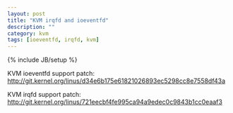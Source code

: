 ```yaml
---
layout: post
title: "KVM irqfd and ioeventfd"
description: ""
category: kvm
tags: [ioeventfd, irqfd, kvm]
---
```

{% include JB/setup %}

KVM ioeventfd support patch: <http://git.kernel.org/linus/d34e6b175e61821026893ec5298cc8e7558df43a>

KVM irqfd support patch: <http://git.kernel.org/linus/721eecbf4fe995ca94a9edec0c9843b1cc0eaaf3>
